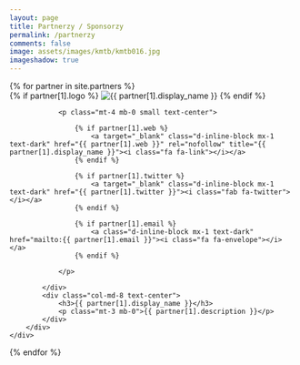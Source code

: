 ```yaml
---
layout: page
title: Partnerzy / Sponsorzy
permalink: /partnerzy
comments: false
image: assets/images/kmtb/kmtb016.jpg
imageshadow: true
---
```


<div class="list-authors mt-5">
{% for partner in site.partners %}   
    <div id="{{ partner[1].name }}" class="authorbox position-relative pb-5 pt-5 mb-4 mt-4 border">   
        <div class="row">
            <div class="wrapavname col-md-4 text-center">
                {% if partner[1].logo %}
                <img  class="partner-thumb" src="{{site.baseurl}}/{{ partner[1].logo }}" title="{{ partner[1].display_name }}" alt="{{ partner[1].display_name }}">
                {% endif %}

                <p class="mt-4 mb-0 small text-center">

                    {% if partner[1].web %}
                        <a target="_blank" class="d-inline-block mx-1 text-dark" href="{{ partner[1].web }}" rel="nofollow" title="{{ partner[1].display_name }}"><i class="fa fa-link"></i></a> 
                    {% endif %}

                    {% if partner[1].twitter %}
                        <a target="_blank" class="d-inline-block mx-1 text-dark" href="{{ partner[1].twitter }}"><i class="fab fa-twitter"></i></a>
                    {% endif %}

                    {% if partner[1].email %}
                        <a class="d-inline-block mx-1 text-dark" href="mailto:{{ partner[1].email }}"><i class="fa fa-envelope"></i></a>
                    {% endif %}

                </p>
                
            </div>
            <div class="col-md-8 text-center">
                <h3>{{ partner[1].display_name }}</h3>
                <p class="mt-3 mb-0">{{ partner[1].description }}</p> 
            </div>
        </div> 
    </div>    
{% endfor %}
</div>
